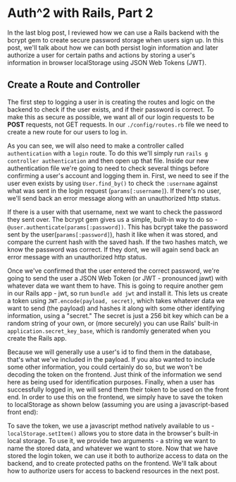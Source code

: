 # Auth^2 with Rails, Part 2

In the last blog post, I reviewed how we can use a Rails backend with the bcrypt gem to create secure password storage when users sign up. In this post, we'll talk about how we can both persist login information and later authorize a user for certain paths and actions by storing a user's information in browser localStorage using JSON Web Tokens (JWT).

## Create a Route and Controller

The first step to logging a user in is creating the routes and logic on the backend to check if the user exists, and if their password is correct. To make this as secure as possible, we want all of our login requests to be **POST** requests, not GET requests. In our `./config/routes.rb` file we need to create a new route for our users to log in.

As you can see, we will also need to make a controller called `authentication` with a `login` route. To do this we'll simply run `rails g controller authentication` and then open up that file. Inside our new authentication file we're going to need to check several things before confirming a user's account and logging them in. First, we need to see if the user even exists by using `User.find_by()` to check the `:username` against what was sent in the login request (`params[:username]`). If there's no user, we'll send back an error message along with an unauthorized http status.

If there is a user with that username, next we want to check the password they sent over. The bcrypt gem gives us a simple, built-in way to do so - `@user.authenticate(params[:password])`. This has bcrypt take the password sent by the user(`params[:password]`), hash it like when it was stored, and compare the current hash with the saved hash. If the two hashes match, we know the password was correct. If they dont, we will again send back an error message with an unauthorized http status.

Once we've confirmed that the user entered the correct password, we're going to send the user a JSON Web Token (or JWT - pronounced jawt) with whatever data we want them to have. This is going to require another gem in our Rails app - jwt, so run `bundle add jwt` and install it. This lets us create a token using `JWT.encode(payload, secret)`, which takes whatever data we want to send (the payload) and hashes it along with some other identifying information, using a "secret." The secret is just a 256 bit key which can be a random string of your own, or (more securely) you can use Rails' built-in `application.secret_key_base`, which is randomly generated when you create the Rails app.

Because we will generally use a user's id to find them in the database, that's what we've included in the payload. If you also wanted to include some other information, you could certainly do so, but we won't be decoding the token on the frontend. Just think of the information we send here as being used for identification purposes. Finally, when a user has successfully logged in, we will send them their token to be used on the front end. In order to use this on the frontend, we simply have to save the token to localStorage as shown below (assuming you are using a javascript-based front end):

To save the token, we use a javascript method natively available to us - `localStorage.setItem()` allows you to store data in the browser's built-in local storage. To use it, we provide two arguments - a string we want to name the stored data, and whatever we want to store. Now that we have stored the login token, we can use it both to authorize access to data on the backend, and to create protected paths on the frontend. We'll talk about how to authorize users for access to backend resources in the next post.